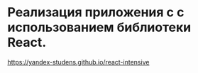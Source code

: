 # Реализация приложения с с использованием библиотеки React.
https://yandex-studens.github.io/react-intensive
